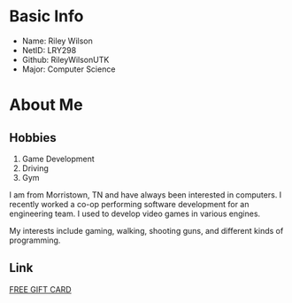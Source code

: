 # Basic Info
* Name: Riley Wilson
* NetID: LRY298
* Github: RileyWilsonUTK
* Major: Computer Science

# About Me

## Hobbies
1. Game Development
2. Driving
3. Gym


I am from Morristown, TN and have always been interested in computers.  I recently worked a co-op performing software development for an engineering team.  I used to develop video games in various engines.

My interests include gaming, walking, shooting guns, and different kinds of programming.

## Link
[FREE GIFT CARD](https://www.youtube.com/watch?v=dQw4w9WgXcQ&list=RDdQw4w9WgXcQ&start_radio=1)